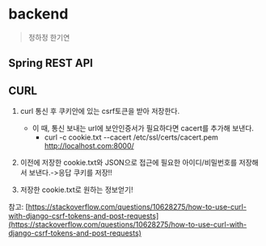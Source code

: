 # backend 

> 정하정 한기연

## Spring REST API

## CURL
1. curl 통신 후 쿠키안에 있는 csrf토큰을 받아 저장한다.
   - 이 때, 통신 보내는 url에 보안인증서가 필요하다면 cacert를 추가해 보낸다.
     - curl -c cookie.txt --cacert /etc/ssl/certs/cacert.pem http://localhost.com:8000/ 

2. 이전에 저장한 cookie.txt와 JSON으로 접근에 필요한 아이디/비밀번호를 저장해서 보낸다.->응답 쿠키를 저장!!
3. 저장한 cookie.txt로 원하는 정보얻기!





참고: [https://stackoverflow.com/questions/10628275/how-to-use-curl-with-django-csrf-tokens-and-post-requests](https://stackoverflow.com/questions/10628275/how-to-use-curl-with-django-csrf-tokens-and-post-requests)

